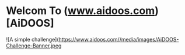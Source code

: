 # Welcom To (www.aidoos.com)[AiDOOS]
![A simple challenge](https://www.aidoos.com//media/images/AiDOOS-Challenge-Banner.jpeg
